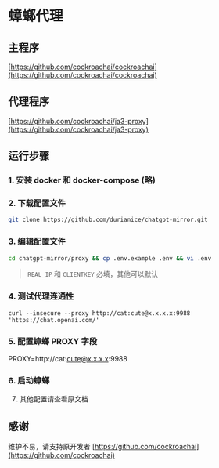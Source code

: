 # 蟑螂代理

## 主程序
[https://github.com/cockroachai/cockroachai](https://github.com/cockroachai/cockroachai)

## 代理程序
[https://github.com/cockroachai/ja3-proxy](https://github.com/cockroachai/ja3-proxy)

## 运行步骤
### 1. 安装 docker 和 docker-compose (略)
### 2. 下载配置文件
```bash
git clone https://github.com/durianice/chatgpt-mirror.git
```
### 3. 编辑配置文件
```bash
cd chatgpt-mirror/proxy && cp .env.example .env && vi .env
```
> `REAL_IP` 和 `CLIENTKEY` 必填，其他可以默认
### 4. 测试代理连通性
`curl --insecure --proxy http://cat:cute@x.x.x.x:9988 'https://chat.openai.com/'`
### 5. 配置蟑螂 PROXY 字段
PROXY=http://cat:cute@x.x.x.x:9988
### 6. 启动蟑螂
7. 其他配置请查看原文档

## 感谢
维护不易，请支持原开发者 [https://github.com/cockroachai](https://github.com/cockroachai)
